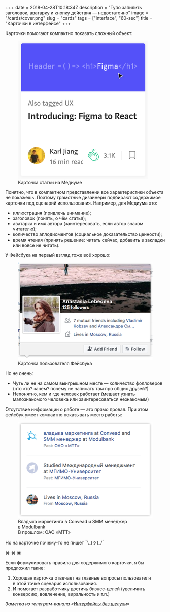+++
date = 2018-04-28T10:18:34Z
description = "Тупо запилить заголовок, аватарку и кнопку действия — недостаточно"
image = "/cards/cover.png"
slug = "cards"
tags = ["interface", "60-sec"]
title = "Карточки в интерфейсе"
+++

Карточки помогают компактно показать сложный объект:

<figure>
  <img alt="Карточка статьи на Медиуме" src="card-medium.png">
  <figcaption>Карточка статьи на Медиуме</figcaption>
</figure>

Понятно, что в компактном представлении все характеристики объекта не покажешь. Поэтому грамотные дизайнеры подбирают содержимое карточки под сценарий использования. Например, для Медиума это:

- иллюстрация (привлечь внимание);
- заголовок (понять, о чём статья);
- аватарка и имя автора (заинтересовать, если автор знаком читателю);
- количество аплодисментов (социальное доказательство ценности);
- время чтения (принять решение: читать сейчас, добавить в закладки или вовсе не читать).

У Фейсбука на первый взгляд тоже всё хорошо:

<figure>
  <img alt="Карточка пользователя Фейсбука" src="card-fb-1.png">
  <figcaption>Карточка пользователя Фейсбука</figcaption>
</figure>

Но не очень:

- Чуть ли не на самом выигрышном месте — количество фолловеров (что это? зачем? почему не написать там про общих друзей?)
- Непонятно, кем и где человек работает (мешает узнать малознакомого человека или заинтересоваться незнакомым)

Отсутствие информации о работе — это прямо провал. При этом фейсбук умеет компактно показывать место работы:

<figure>
  <img alt="Место работы в Фейсбуке" src="card-fb-2.png">
  <figcaption>Владыка маркетинга в Convead и SMM менеджер в Modulbank<br>В прошлом: ОАО «МТТ»</figcaption>
</figure>

Но на карточке почему-то не пишет ¯\\_(ツ)\_/¯

<p class="text-centered">⌘ ⌘ ⌘</p>

Если формулировать правила для содержимого карточки, я бы предложил такие:

1. Хорошая карточка отвечает на главные вопросы пользователя в этой точке сценария использования.
2. И помогает разработчику достичь бизнес-целей (увеличить конверсию, вовлечение, виральность и т.п.)

<div class="row">
<div class="col-xs-12 col-sm-10 col-md-8"><p><em>Заметка из телеграм-канала <span class="nowrap"><i class="fa fa-star-o color-sin"></i> «<a href="tg://resolve?domain=dangry">Интерфейсы без шелухи</a>»</span></em></p></div>
</div>


